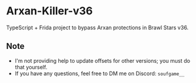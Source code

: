 # Arxan-Killer-v36
TypeScript + Frida project to bypass Arxan protections in Brawl Stars v36.

## Note
- I'm not providing help to update offsets for other versions; you must do that yourself.
- If you have any questions, feel free to DM me on Discord: `soufgame__`
